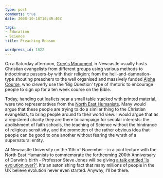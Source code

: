 ```yaml
---
type: post
comments: true
date: 2008-10-18T16:49:40Z

tags:
- Education
- Science
title: Preaching Reason

wordpress_id: 1622
---
```


On a Saturday afternoon, [Grey's Monument](http://en.wikipedia.org/wiki/Grey%E2%80%99s_Monument) in Newcastle usually hosts Christian evangelists from different groups using various methods to indoctrinate passers-by with their religion; from the hell-and-damnation-type shouting preachers to the well organised and massively funded [Alpha Course](http://uk.alpha.org/), who cleverly use the 'Big Question' type of rhetoric to encourage people to sign up for a ten week course on the Bible.

Today, handing out leaflets near a small table stacked with printed material, were two representatives from the [North East Humanists](http://northeast.humanists.net/). Many would argue that these people are trying to do a similar thing to the Christian evangelists, to bring people around to their world view. I would argue that as a registered charity they are there to campaign for secular interests: the abolishment of faith schools, the teaching of Science without the hindrance of religious sensitivity, and the promotion of the rather obvious idea that people can be good to one another without fearing the wrath of a supernatural entity.

At Newcastle University on the 11th of November - in a joint lecture with the North East Humanists to commemorate the forthcoming 200th Anniversary of Darwin’s birth - Professor Steve Jones will be giving [a talk entitled 'Is evolution over?'](http://www.ncl.ac.uk/events/noticeboard/month?m=November%202008&d=11). It's an astonishing fact that many millions of people in the UK believe evolution never even started. Anyway, I'll be there.
